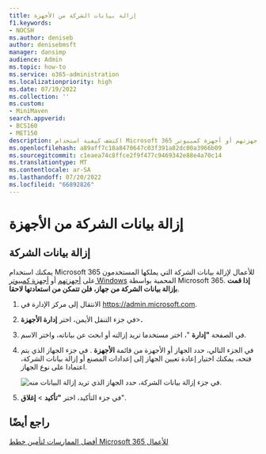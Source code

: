 ```yaml
---
title: إزالة بيانات الشركة من الأجهزة
f1.keywords:
- NOCSH
ms.author: deniseb
author: denisebmsft
manager: dansimp
audience: Admin
ms.topic: how-to
ms.service: o365-administration
ms.localizationpriority: high
ms.date: 07/19/2022
ms.collection: ''
ms.custom:
- MiniMaven
search.appverid:
- BCS160
- MET150
description: اكتشف كيفية استخدام Microsoft 365 للأعمال لإزالة بيانات الشركة التي يملكها المستخدمون على أجهزتهم أو أجهزة كمبيوتر Windows.
ms.openlocfilehash: a89aff7c18a8470647c03f391a82dc00a3966b09
ms.sourcegitcommit: c1eaea74c8ffce2f9f477c9469342e88e4a70c14
ms.translationtype: MT
ms.contentlocale: ar-SA
ms.lasthandoff: 07/20/2022
ms.locfileid: "66892826"
---
```

# <a name="remove-company-data-from-devices"></a>إزالة بيانات الشركة من الأجهزة

## <a name="remove-company-data"></a>إزالة بيانات الشركة

يمكنك استخدام Microsoft 365 للأعمال لإزالة بيانات الشركة التي يملكها المستخدمون على [أجهزتهم](m365bp-app-protection-settings-for-android-and-ios.md) أو [أجهزة كمبيوتر Windows](m365bp-protection-settings-for-windows-10-devices.md) المحمية بواسطة Microsoft 365. **إذا قمت بإزالة بيانات الشركة من جهاز، فلن تتمكن من استعادتها لاحقا**. 
  
1. الانتقال إلى مركز الإدارة في <a href="https://go.microsoft.com/fwlink/p/?linkid=837890" target="_blank">https://admin.microsoft.com</a>.
    
2. في جزء التنقل الأيمن، اختر **إدارة الأجهزة**\>**.**  
  
3. في الصفحة **"إدارة** "، اختر مستخدما تريد إزالته أو ابحث عن بياناته، واختر الاسم. 
    
4. في الجزء التالي، حدد الجهاز أو الأجهزة من قائمة **الأجهزة** . في جزء الجهاز الذي يتم فتحه، يمكنك اختيار إعادة تعيين الجهاز إلى إعدادات المصنع أو إزالة بيانات الشركة، اعتمادا على نوع الجهاز. 
    
    ![في جزء إزالة بيانات الشركة، حدد الجهاز الذي تريد إزالة البيانات منه.](./../media/resetorremove.png)
  
5. في جزء التأكيد، اختر **"تأكيد** \> **إغلاق**".
    

## <a name="see-also"></a>راجع أيضًا

[أفضل الممارسات لتأمين خطط Microsoft 365 للأعمال](../admin/security-and-compliance/secure-your-business-data.md)